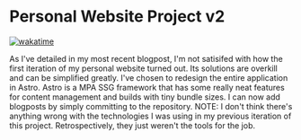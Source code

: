 # Personal Website Project v2

[![wakatime](https://wakatime.com/badge/github/JingusJohn/jackbranchdev2.svg)](https://wakatime.com/badge/github/JingusJohn/jackbranchdev2)

As I've detailed in my most recent blogpost, I'm not satisifed with how the first iteration of my personal website
turned out. Its solutions are overkill and can be simplified greatly. I've chosen to redesign the entire application
in Astro. Astro is a MPA SSG framework that has some really neat features for content management and builds with tiny
bundle sizes. I can now add blogposts by simply committing to the repository. NOTE: I don't think there's anything
wrong with the technologies I was using in my previous iteration of this project. Retrospectively, they just weren't
the tools for the job.
